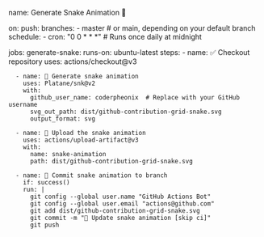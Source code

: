 name: Generate Snake Animation 🐍

on:
  push:
    branches:
      - master  # or main, depending on your default branch
  schedule:
    - cron: "0 0 * * *"  # Runs once daily at midnight

jobs:
  generate-snake:
    runs-on: ubuntu-latest
    steps:
      - name: ✅ Checkout repository
        uses: actions/checkout@v3

      - name: 🐍 Generate snake animation
        uses: Platane/snk@v2
        with:
          github_user_name: coderpheonix  # Replace with your GitHub username
          svg_out_path: dist/github-contribution-grid-snake.svg
          output_format: svg

      - name: 🚀 Upload the snake animation
        uses: actions/upload-artifact@v3
        with:
          name: snake-animation
          path: dist/github-contribution-grid-snake.svg

      - name: 🎉 Commit snake animation to branch
        if: success()
        run: |
          git config --global user.name "GitHub Actions Bot"
          git config --global user.email "actions@github.com"
          git add dist/github-contribution-grid-snake.svg
          git commit -m "🐍 Update snake animation [skip ci]"
          git push
